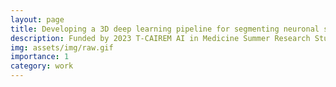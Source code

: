 ```yaml
---
layout: page
title: Developing a 3D deep learning pipeline for segmenting neuronal somas in whole-brain light sheet fluorescence microscopy rodent data
description: Funded by 2023 T-CAIREM AI in Medicine Summer Research Studentship Program 
img: assets/img/raw.gif
importance: 1
category: work
---
```


